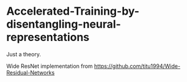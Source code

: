 # Accelerated-Training-by-disentangling-neural-representations
Just a theory. 

Wide ResNet implementation from https://github.com/titu1994/Wide-Residual-Networks 
